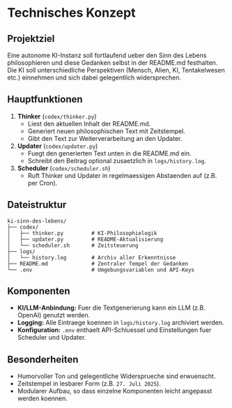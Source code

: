 # Technisches Konzept

## Projektziel
Eine autonome KI-Instanz soll fortlaufend ueber den Sinn des Lebens philosophieren und diese Gedanken
selbst in der README.md festhalten. Die KI soll unterschiedliche Perspektiven (Mensch, Alien, KI,
Tentakelwesen etc.) einnehmen und sich dabei gelegentlich widersprechen.

## Hauptfunktionen
1. **Thinker** (`codex/thinker.py`)
   - Liest den aktuellen Inhalt der README.md.
   - Generiert neuen philosophischen Text mit Zeitstempel.
   - Gibt den Text zur Weiterverarbeitung an den Updater.
2. **Updater** (`codex/updater.py`)
   - Fuegt den generierten Text unten in die README.md ein.
   - Schreibt den Beitrag optional zusaetzlich in `logs/history.log`.
3. **Scheduler** (`codex/scheduler.sh`)
   - Ruft Thinker und Updater in regelmaessigen Abstaenden auf (z.B. per Cron).

## Dateistruktur
```
ki-sinn-des-lebens/
├── codex/
│   ├── thinker.py         # KI-Philosophielogik
│   ├── updater.py         # README-Aktualisierung
│   └── scheduler.sh       # Zeitsteuerung
├── logs/
│   └── history.log        # Archiv aller Erkenntnisse
├── README.md              # Zentraler Tempel der Gedanken
└── .env                   # Umgebungsvariablen und API-Keys
```

## Komponenten
- **KI/LLM-Anbindung:** Fuer die Textgenerierung kann ein LLM (z.B. OpenAI) genutzt werden.
- **Logging:** Alle Eintraege koennen in `logs/history.log` archiviert werden.
- **Konfiguration:** `.env` enthaelt API-Schluessel und Einstellungen fuer Scheduler und Updater.

## Besonderheiten
- Humorvoller Ton und gelegentliche Widersprueche sind erwuenscht.
- Zeitstempel in lesbarer Form (z.B. `27. Juli 2025`).
- Modularer Aufbau, so dass einzelne Komponenten leicht angepasst werden koennen.
